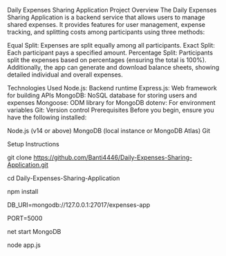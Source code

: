 Daily Expenses Sharing Application
Project Overview
The Daily Expenses Sharing Application is a backend service that allows users to manage shared expenses. It provides features for user management, expense tracking, and splitting costs among participants using three methods:

Equal Split: Expenses are split equally among all participants.
Exact Split: Each participant pays a specified amount.
Percentage Split: Participants split the expenses based on percentages (ensuring the total is 100%).
Additionally, the app can generate and download balance sheets, showing detailed individual and overall expenses.

Technologies Used
Node.js: Backend runtime
Express.js: Web framework for building APIs
MongoDB: NoSQL database for storing users and expenses
Mongoose: ODM library for MongoDB
dotenv: For environment variables
Git: Version control
Prerequisites
Before you begin, ensure you have the following installed:

Node.js (v14 or above)
MongoDB (local instance or MongoDB Atlas)
Git

Setup Instructions

git clone https://github.com/Banti4446/Daily-Expenses-Sharing-Application.git

cd Daily-Expenses-Sharing-Application

npm install

DB_URI=mongodb://127.0.0.1:27017/expenses-app

PORT=5000

net start MongoDB

node app.js
